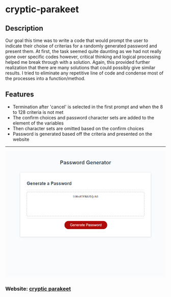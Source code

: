 # **cryptic-parakeet**

## **Description**
Our goal this time was to write a code that would prompt the user to indicate their choise of criterias for a randomly generated password and present them.
At first, the task seemed quite daunting as we had not really gone over specific codes however, critical thinking and logical processing helped me break through with a solution. Again, this provided further realization that there are many solutions that could possibly give similar results.
I tried to eliminate any repetitive line of code and condense most of the processes into a function/method.

## **Features**
- Termination after 'cancel' is selected in the first prompt and when the 8 to 128 criteria is not met
- The confirm choices and password character sets are added to the element of the variables
- Then character sets are omitted based on the confirm choices
- Password is generated based off the criteria and presented on the website

---
![Screenshot of the website at work](./assets/images/password-generate.png)

### Website: [cryptic parakeet](https://lonelymitoc.github.io/cryptic-parakeet/)